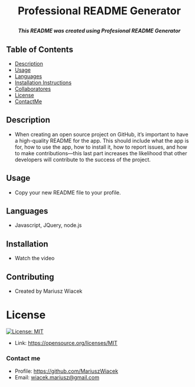 
  # <p align="center">**Professional README Generator**</p>
  ##### <p align="center">*This README was created using Profesional README Generator*</p>
  ## Table of Contents
  * [Description](#description)
  * [Usage](#usage)
  * [Languages](#languages)
  * [Installation Instructions](#installation)
  * [Collaboratores](#Collaboratores)
  * [License](#license)
  * [ContactMe](#contactMe)
  ## Description
  * When creating an open source project on GitHub, it’s important to have a high-quality README for the app. This should include what the app is for, how to use the app, how to install it, how to report issues, and how to make contributions—this last part increases the likelihood that other developers will contribute to the success of the project.
  ## Usage
  * Copy your new README file to your profile.
  ## Languages
  * Javascript, JQuery, node.js
  ## Installation
  * Watch the video
  ## Contributing
  * Created by Mariusz Wiacek
  # License
  [![License: MIT](https://img.shields.io/badge/License-MIT-yellow.svg)](https://opensource.org/licenses/MIT) 
  * Link: https://opensource.org/licenses/MIT
  ### Contact me
  * Profile: https://github.com/MariuszWiacek
  * Email: wiacek.mariusz@gmail.com 
